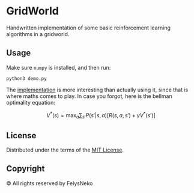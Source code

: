 # GridWorld

Handwritten implementation of some basic reinforcement learning algorithms in a gridworld.

## Usage

Make sure `numpy` is installed, and then run:

```shell
python3 demo.py
```
The [implementation](gridworld) is more interesting than actually using it, since that is where maths comes to play. In case you forgot, here is the bellman optimality equation:

$$
V^*(s) = \max_a \sum_{s'} P(s'|s, a) \left[ R(s, a, s') + \gamma V^*(s') \right]
$$

## License

Distributed under the terms of the [MIT License](LICENSE).

## Copyright

© All rights reserved by FelysNeko
